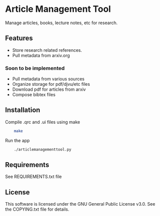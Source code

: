 # Article Management Tool

Manage articles, books, lecture notes, etc for research.

## Features

- Store research related references.
- Pull metadata from arxiv.org

### Soon to be implemented

- Pull metadata from various sources
- Organize storage for pdf/djvu/etc files 
- Download pdf for articles from arxiv
- Compose bibtex files

## Installation

Compile .qrc and .ui files using make
```bash 
    make
```
Run the app
```bash
    ./articlemanagementtool.py
```

## Requirements

See REQUIREMENTS.txt file

## License
This software is licensed under the GNU General Public License v3.0. See the COPYING.txt file for details.
